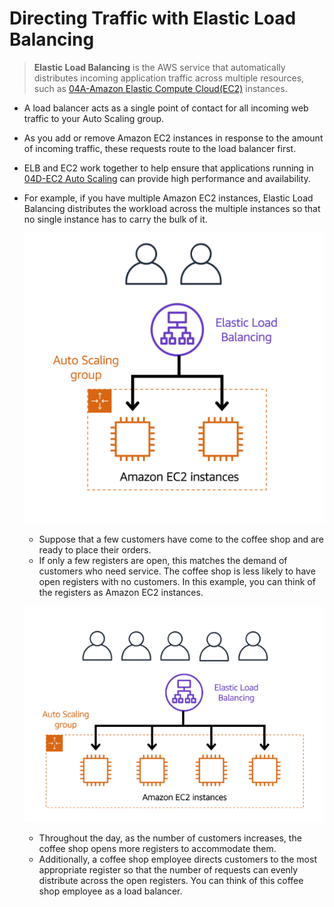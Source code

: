 # Directing Traffic with Elastic Load Balancing
> **Elastic Load Balancing** is the AWS service that automatically distributes incoming application traffic across multiple resources, such as [04A-Amazon Elastic Compute Cloud(EC2)](AWS/Cloud%20Practitioner%20(CLF-C02)/02-Compute%20in%20the%20Cloud/04A-Amazon%20Elastic%20Compute%20Cloud(EC2).md) instances.

- A load balancer acts as a single point of contact for all incoming web traffic to your Auto Scaling group.
- As you add or remove Amazon EC2 instances in response to the amount of incoming traffic, these requests route to the load balancer first.
- ELB and EC2 work together to help ensure that applications running in [04D-EC2 Auto Scaling](AWS/Cloud%20Practitioner%20(CLF-C02)/02-Compute%20in%20the%20Cloud/04D-EC2%20Auto%20Scaling.md) can provide high performance and availability.
- For example, if you have multiple Amazon EC2 instances, Elastic Load Balancing distributes the workload across the multiple instances so that no single instance has to carry the bulk of it.

	![elastic_load_balancing_example](../img/elastic_load_balancing_example.png)
	- Suppose that a few customers have come to the coffee shop and are ready to place their orders. 
	- If only a few registers are open, this matches the demand of customers who need service. The coffee shop is less likely to have open registers with no customers. In this example, you can think of the registers as Amazon EC2 instances.

	![elb_example_two](../img/elb_example_two.png)
	- Throughout the day, as the number of customers increases, the coffee shop opens more registers to accommodate them. 
	- Additionally, a coffee shop employee directs customers to the most appropriate register so that the number of requests can evenly distribute across the open registers. You can think of this coffee shop employee as a load balancer.
